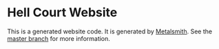 # Hell Court Website

This is a generated website code. It is generated by [Metalsmith](http://www.metalsmith.io/). See the [master branch](https://github.com/chuckeles/hellcourtgame.com) for more information.
